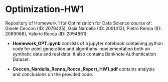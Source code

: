 # Optimization-HW1
Repository of Homework 1 for Optimization for Data Science course of: Gioele Ceccon (ID: 2079425), Gaia Nardella (ID: 2091413), Pietro Renna (ID: 2089068), Valerio Rocca (ID: 2094861).

- **Homework_OPT.ipynb** consists of a jupyter notebook containing python code for point generation and algorithms impelementation both on synthetic data and real data. It also    contains Banknote Authentication Dataset.

- **Ceccon_Nardella_Renna_Rocca_Report_HW1.pdf** contains analysis and conclusions on the provided code.
